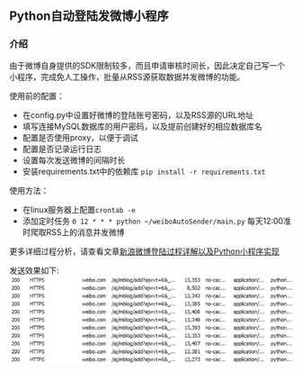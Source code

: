 ## Python自动登陆发微博小程序

### 介绍

由于微博自身提供的SDK限制较多，而且申请审核时间长，因此决定自己写一个小程序，完成免人工操作，批量从RSS源获取数据并发微博的功能。

使用前的配置：

+ 在config.py中设置好微博的登陆账号密码，以及RSS源的URL地址
+ 填写连接MySQL数据库的用户密码，以及提前创建好的相应数据库名
+ 配置是否使用proxy，以便于调试
+ 配置是否记录运行日志
+ 设置每次发送微博的间隔时长
+ 安装requirements.txt中的依赖库 `pip install -r requirements.txt`

使用方法：

+ 在linux服务器上配置`crontab -e`
+ 添加定时任务 `0 12 * * * python ~/weiboAutoSender/main.py` 每天12:00准时爬取RSS上的消息并发微博

更多详细过程分析，请查看文章[新浪微博登陆过程详解以及Python小程序实现](https://blog.ssssamaritan.xyz/2019/03/16/%E6%96%B0%E6%B5%AA%E5%BE%AE%E5%8D%9A%E7%99%BB%E9%99%86%E8%BF%87%E7%A8%8B%E8%AF%A6%E8%A7%A3%E4%BB%A5%E5%8F%8APython%E5%B0%8F%E7%A8%8B%E5%BA%8F%E5%AE%9E%E7%8E%B0/)

发送效果如下:
![fig1](2.PNG)
